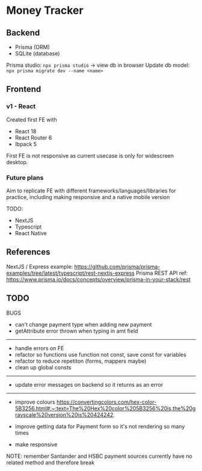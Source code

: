 # Money Tracker

## Backend
- Prisma (ORM)
- SQLite (database)

Prisma studio: `npx prisma studio` -> view db in browser
Update db model: `npx prisma migrate dev --name <name>`

## Frontend

### v1 - React
Created first FE with 
- React 18
- React Router 6
- Ibpack 5

First FE is not responsive as current usecase is only for widescreen desktop.

### Future plans
Aim to replicate FE with different frameworks/languages/libraries for practice, including making responsive and a native mobile version

TODO:
- NextJS
- Typescript
- React Native



## References

NextJS / Express example: https://github.com/prisma/prisma-examples/tree/latest/typescript/rest-nextjs-express
Prisma REST API ref: https://www.prisma.io/docs/concepts/overview/prisma-in-your-stack/rest


## TODO
BUGS
- can't change payment type when adding new payment
- getAttribute error thrown when typing in amt field

---
- handle errors on FE
- refactor so functions use function not const, save const for variables
- refactor to reduce repetiton (forms, mappers maybe)
- clean up global consts

---
- update error messages on backend so it returns as an error

---
- improve colours https://convertingcolors.com/hex-color-5B3256.html#:~:text=The%20Hex%20color%205B3256%20is,the%20grayscale%20version%20is%20424242.

- improve getting data for Payment form so it's not rendering so many times
- make responsive


NOTE: remember Santander and HSBC payment sources currently have no related method and therefore break